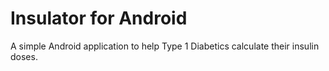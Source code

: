 Insulator for Android
=================

A simple Android application to help Type 1 Diabetics calculate their insulin doses.
